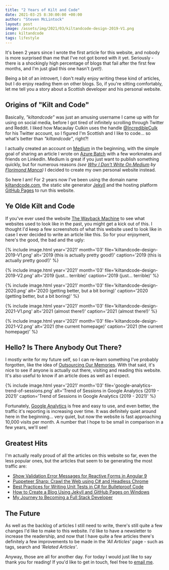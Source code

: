 ```yaml
---
title: "2 Years of Kilt and Code"
date: 2021-03-25 8:30:00:00 +00:00
author: "Steven McLintock"
layout: post
image: /assets/img/2021/03/kiltandcode-design-2019-V1.png
icon: kiltandcode
tags: lifestyle
---
```


It's been 2 years since I wrote the first article for this website, and nobody is more surprised than me that I've not got 
bored with it yet. Seriously - there is a shockingly high percentage of blogs that fail after the first few months, 
and I'm just glad this one hasn't *(yet!)*.

Being a bit of an introvert, I don't really enjoy writing these kind of articles, but I do enjoy reading them on 
other blogs. So, if you're sitting comfortably, let me tell you a story about a Scottish developer and his 
personal website.

## Origins of "Kilt and Code"

Basically, *"kiltandcode"* was just an amusing username I came up with for using on social media, before I got tired of 
infinitely scrolling through Twitter and Reddit. I liked how Macaulay Culkin uses the handle 
[@IncredibleCulk](https://twitter.com/incredibleculk) for his Twitter account, so I figured I'm Scottish and I like to 
code... so what's better than *"kiltandcode"*, right?!

I actually created an account on [Medium](https://medium.com) in the beginning, with the simple goal of sharing an article 
I wrote on [Azure Batch](https://www.kiltandcode.com/using-azure-batch-to-orchestrate-and-execute-code-at-large-scale/) with
a few workmates and friends on LinkedIn. Medium is great if you just want to publish something quickly, but for numerous 
reasons *(see [Why I Don't Write On Medium](https://florimond.dev/blog/articles/2019/05/why-i-dont-write-on-medium/) 
by [Florimond Manca](https://florimond.dev))* I decided to create my own personal website instead.

So here I am! For 2 years now I've been using the domain name [kiltandcode.com](https://www.kiltandcode.com), the 
static site generator [Jekyll](https://jekyllrb.com) and the hosting platform [GitHub Pages](https://pages.github.com) to 
run this website.

## Ye Olde Kilt and Code

If you've ever used the website [The Wayback Machine](https://archive.org/web/) to see what websites used to look 
like in the past, you might get a kick out of this. I thought I'd keep a few screenshots of what this website used 
to look like in case I ever decided to write an article like this. So for your enjoyment, here's the good, the 
bad and the ugly:

{%
    include image.html
    year='2021'
    month='03'
    file='kiltandcode-design-2019-V1.png'
    alt='2019 (this is actually pretty good!)'
    caption='2019 (this is actually pretty good!)'
%}

{%
    include image.html
    year='2021'
    month='03'
    file='kiltandcode-design-2019-V2.png'
    alt='2019 (just... terrible)'
    caption='2019 (just... terrible)'
%}

{%
    include image.html
    year='2021'
    month='03'
    file='kiltandcode-design-2020.png'
    alt='2020 (getting better, but a bit boring)'
    caption='2020 (getting better, but a bit boring)'
%}

{%
    include image.html
    year='2021'
    month='03'
    file='kiltandcode-design-2021-V1.png'
    alt='2021 (almost there!)'
    caption='2021 (almost there!)'
%}

{%
    include image.html
    year='2021'
    month='03'
    file='kiltandcode-design-2021-V2.png'
    alt='2021 (the current homepage)'
    caption='2021 (the current homepage)'
%}

## Hello? Is There Anybody Out There?

I mostly write for my future self, so I can re-learn something I've probably forgotten, like the idea of 
[Outsourcing Our Memories](https://claphaminstitute.org/outsourcing-our-memories/). With that said, it's nice 
to see  if anyone is actually out there, visiting and reading this website. It's also useful to know if an 
article does as well as I expect.

{%
    include image.html
    year='2021'
    month='03'
    file='google-analytics-trend-of-sessions.png'
    alt='Trend of Sessions in Google Analytics (2019 - 2021)'
    caption='Trend of Sessions in Google Analytics (2019 - 2021)'
%}

Fortunately, [Google Analytics](http://analytics.google.com) is free and easy to use, and even better, the 
traffic it's reporting is increasing over time. It was definitely quiet around here in the beginning... very 
quiet, but now the website is fast approaching 10,000 visits per month. A number that I hope to be small in 
comparison in a few years, we'll see!

## Greatest Hits

I'm actually really proud of all the articles on this website so far, even the less popular ones, but the 
articles that seem to be generating the most traffic are:

* [Show Validation Error Messages for Reactive Forms in Angular 9](https://www.kiltandcode.com/2020/08/13/show-validation-error-messages-for-reactive-forms-in-angular-9/)
* [Puppeteer Sharp: Crawl the Web using C# and Headless Chrome](https://www.kiltandcode.com/puppeteer-sharp-crawl-the-web-using-csharp-and-headless-chrome/)
* [Best Practices for Writing Unit Tests in C# for Bulletproof Code](https://www.kiltandcode.com/2019/06/16/best-practices-for-writing-unit-tests-in-csharp-for-bulletproof-code/)
* [How to Create a Blog Using Jekyll and GitHub Pages on Windows](https://www.kiltandcode.com/2020/04/30/how-to-create-a-blog-using-jekyll-and-github-pages-on-windows/)
* [My Journey to Becoming a Full Stack Developer](https://www.kiltandcode.com/2020/02/16/my-journey-to-becoming-a-full-stack-developer/)

## The Future

As well as the backlog of articles I still need to write, there's still quite a few changes I'd like to make 
to this website. I'd like to have a newsletter to increase the readership, and now that I have quite a few 
articles there's definitely a few improvements to be made in the *'All Articles'* page - such as tags, 
search and *'Related Articles'*.

Anyway, those are all for another day. For today I would just like to say thank you for reading! If you'd like 
to get in touch, feel free to [email me](mailto:stevenmclintock@fastmail.com).